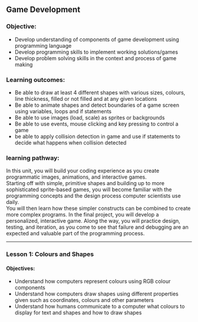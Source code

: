 <link href="../css/main.css" rel="stylesheet"></link>

## Game Development 

### Objective:
+ Develop understanding of components of game development using programming language
+ Develop programming skills to implement working solutions/games
+ Develop problem solving skills in the context and process of game making

### Learning outcomes:
+ Be able to draw at least 4 different shapes with various sizes, colours, line thickness, filled or not filled and at any given locations
+ Be able to animate shapes and detect boundaries of a game screen using variables, loops and if statements
+ Be able to use images (load, scale) as sprites or backgrounds
+ Be able to use events, mouse clicking and key pressing to control a game
+ be able to apply collision detection in game and use if statements to decide what happens when collision detected

### learning pathway:
In this unit, you will build your coding experience as you create programmatic images, animations, and interactive games.  
Starting off with simple, primitive shapes and building up to more sophisticated sprite-based games, you will become familiar with the programming concepts and the design process computer scientists use daily.  
You will then learn how these simpler constructs can be combined to create more complex programs. 
In the final project, you will develop a personalized, interactive game. 
Along the way, you will practice design, testing, and iteration, as you come to see that failure and debugging are an expected and valuable part of the programming process. 

---
### Lesson 1: Colours and Shapes
#### Objectives: 
+ Understand how computers represent colours using RGB colour components 
+ Understand how computers draw shapes using different properties given such as coordinates, colours and other parameters 
+ Understand how humans communicate to a computer what colours to display for text and shapes and how to draw shapes
